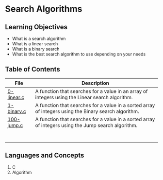 # Search Algorithms
## Learning Objectives
- What is a search algorithm
- What is a linear search
- What is a binary search
- What is the best search algorithm to use depending on your needs
## Table of Contents
File | Description
---- | -----------
[0-linear.c](./0-linear.c) | A function that searches for a value in an array of integers using the Linear search algorithm.
[1-binary.c](./1-binary.c) | A function that searches for a value in a sorted array of integers using the Binary search algorithm.
[100-jump.c](./100-jump.c) | A function that searches for a value in a sorted array of integers using the Jump search algorithm.
[](./) |
[](./) |
[](./) |
[](./) |
[](./) |
[](./) |
[](./) |
## Languages and Concepts
1. C
2. Algorithm
